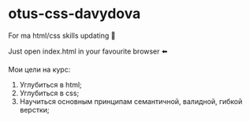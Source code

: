 # otus-css-davydova

For ma html/css skills updating 🤫

Just open index.html in your favourite browser ⬅️

Мои цели на курс:

1. Углубиться в html;
2. Углубиться в css;
3. Научиться основным принципам семантичной, валидной, гибкой верстки;
